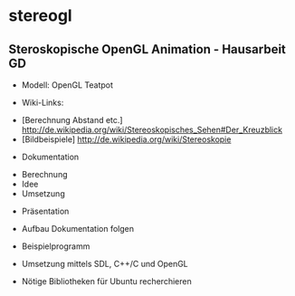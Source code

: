 stereogl
========

Steroskopische OpenGL Animation - Hausarbeit GD
-----------------------------------------------


* Modell: OpenGL Teatpot

* Wiki-Links: 
- [Berechnung Abstand etc.] http://de.wikipedia.org/wiki/Stereoskopisches_Sehen#Der_Kreuzblick
- [Bildbeispiele] http://de.wikipedia.org/wiki/Stereoskopie

* Dokumentation
- Berechnung
- Idee
- Umsetzung

* Präsentation
- Aufbau Dokumentation folgen

* Beispielprogramm
- Umsetzung mittels SDL, C++/C und OpenGL

* Nötige Bibliotheken für Ubuntu recherchieren